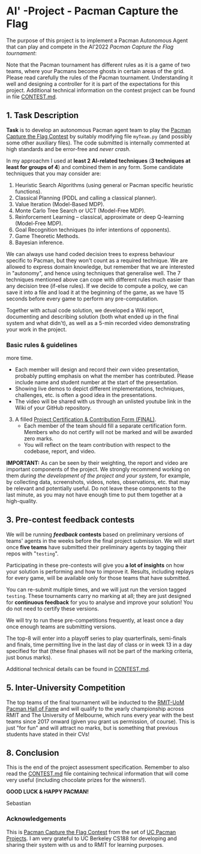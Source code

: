 # AI' -Project - Pacman Capture the Flag

The purpose of this project is to implement a Pacman Autonomous Agent that can play and compete in the AI'2022   _Pacman Capture the Flag tournament_:
 
 
Note that the Pacman tournament has different rules as it is a game of two teams, where your Pacmans become ghosts in certain areas of the grid. Please read carefully the rules of the Pacman tournament. Understanding it well and designing a controller for it is part of the expectations for this project. Additional technical information on the contest project can be found in file [CONTEST.md](CONTEST.md). 



## 1.  Task Description

**Task** is to develop an autonomous Pacman agent team to play the [Pacman Capture the Flag Contest](http://ai.berkeley.edu/contest.html) by suitably modifying file `myTeam.py` (and possibly some other auxiliary files). The code submitted  is  internally commented at high standards and be error-free and _never crash_. 

In my approachm  I used at **least 2 AI-related techniques** (**3 techniques at least for groups of 4**) and  combined them in any form. Some candidate techniques that you may consider are:

1. Heuristic Search Algorithms (using general or Pacman specific heuristic functions).
2. Classical Planning (PDDL and calling a classical planner).
3. Value Iteration (Model-Based MDP).
4. Monte Carlo Tree Search or UCT (Model-Free MDP).
5. Reinforcement Learning – classical, approximate or deep Q-learning (Model-Free MDP).
6. Goal Recognition techniques (to infer intentions of opponents).
7. Game Theoretic Methods.
8. Bayesian inference.

We  can always use hand coded decision trees to express behaviour specific to Pacman, but they won't count as a required technique. We  are allowed to express domain knowledge, but remember that we are interested in "autonomy", and hence using techniques that generalise well. The 7 techniques mentioned above can cope with different rules much easier than any decision tree (if-else rules). If we decide to compute a policy, we can save it into a file and load it at the beginning of the game, as we have 15 seconds before every game to perform any pre-computation.

Together with  actual code solution, we developed a Wiki report, documenting and describing  solution (both what ended up in the final system and what didn't), as well as a 5-min recorded video demonstrating your work in the project. 
### Basic rules & guidelines





more time. 
   * Each member will design and record their _own_ video presentation, probably putting emphasis on what the member has contributed. Please include name and student number at the start of the presentation.
   * Showing live demos to depict different implementations, techniques, challenges, etc. is often a good idea in the presentations. 
   * The video will be shared with us through an unlisted youtube link in the Wiki of your GitHub repository.
3. A filled [Project Certification & Contribution Form (FINAL)](https://forms.gle/c3VPYzqKhwmJMZh87).
    * Each member of the team should fill a separate certification form. Members who do not certify will not be marked and will be awarded zero marks.
    * You will reflect on the team contribution with respect to the codebase, report, and video.

**IMPORTANT:** As can be seen by their weighting, the report and video are important components of the project. We strongly recommend working on them *during the development of the project and your system*, for example, by collecting data, screenshots, videos, notes, observations, etc. that may be relevant and potentially useful. Do not leave these components to the last minute, as you may not have enough time to put them together at a high-quality.

## 3. Pre-contest feedback contests

We will be running **_feedback_ contests** based on preliminary versions of teams' agents in the weeks before the final project submission. We will start once **five teams** have submitted their preliminary agents by tagging their repos with "`testing`".

Participating in these pre-contests will give you **a lot of insights** on how your solution is performing and how to improve it. Results, including replays for every game, will be available only for those teams that have submitted. 

You can re-submit multiple times, and we will just run the version tagged `testing`. These tournaments carry no marking at all; they are just designed for **continuous feedback** for you to  analyse and improve your solution! You do not need to certify these versions.

We will try to run these pre-competitions frequently, at least once a day once enough teams are submitting versions.

The top-8 will enter into a playoff series to play quarterfinals, semi-finals and finals, time permitting live in the last day of class or in week 13 in a day specified for that (these final phases will not be part of the marking criteria, just bonus marks).

Additional technical details can be found in [CONTEST.md](CONTEST.md). 

## 5. Inter-University Competition

The top teams of the final tournament will be inducted to the [RMIT-UoM Pacman Hall of Fame](https://sites.google.com/view/pacman-capture-hall-fame/) and will qualify to the yearly championship across RMIT and The University of Melbourne, which runs every year with the best teams since 2017 onward (given you grant us permission, of course). This is just "for fun" and will attract no marks, but is something that previous students have stated in their CVs!

## 8. Conclusion

This is the end of the project assessment specification. Remember to also read the [CONTEST.md](CONTEST.md) file containing technical information that will come very useful (including chocolate prizes for the winners!).



**GOOD LUCK & HAPPY PACMAN!**

Sebastian

### Acknowledgements

This is [Pacman Capture the Flag Contest](http://ai.berkeley.edu/contest.html) from the set of [UC Pacman Projects](http://ai.berkeley.edu/project_overview.html). I am very grateful to UC Berkeley CS188 for developing and sharing their system with us and to RMIT for  learning purposes.
